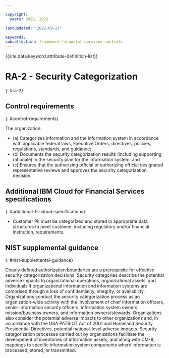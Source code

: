 ```yaml
---

copyright:
  years: 2020, 2022

lastupdated: "2022-09-27"

keywords: 
subcollection: framework-financial-services-controls
---
```


{{site.data.keyword.attribute-definition-list}}

         
# RA-2 - Security Categorization
{: #ra-2}

## Control requirements
{: #control-requirements}

The organization:

- (a) Categorizes information and the information system in accordance with applicable federal laws, Executive Orders, directives, policies, regulations, standards, and guidance;
- (b) Documents the security categorization results (including supporting rationale) in the security plan for the information system; and
- (c) Ensures that the authorizing official or authorizing official designated representative reviews and approves the security categorization decision.

## Additional IBM Cloud for Financial Services specifications
{: #additional-fs-cloud-specifications}

- Customer PII must be categorized and stored in appropriate data structures to meet customer, including regulatory and/or financial institution, requirements.

## NIST supplemental guidance
{: #nist-supplemental-guidance}

Clearly defined authorization boundaries are a prerequisite for effective security categorization decisions. Security categories describe the potential adverse impacts to organizational operations, organizational assets, and individuals if organizational information and information systems are comprised through a loss of confidentiality, integrity, or availability. Organizations conduct the security categorization process as an organization-wide activity with the involvement of chief information officers, senior information security officers, information system owners, mission/business owners, and information owners/stewards. Organizations also consider the potential adverse impacts to other organizations and, in accordance with the USA PATRIOT Act of 2001 and Homeland Security Presidential Directives, potential national-level adverse impacts. Security categorization processes carried out by organizations facilitate the development of inventories of information assets, and along with CM-8, mappings to specific information system components where information is processed, stored, or transmitted.



